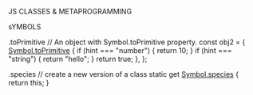 JS  CLASSES &  METAPROGRAMMING

sYMBOLS

.toPrimitive
// An object with Symbol.toPrimitive property.
const obj2 = {
  [Symbol.toPrimitive](hint) {
    if (hint === "number") {
      return 10;
    }
    if (hint === "string") {
      return "hello";
    }
    return true;
  },
};


.species // create a new version of a class
  static get [Symbol.species]() {
    return this;
  }